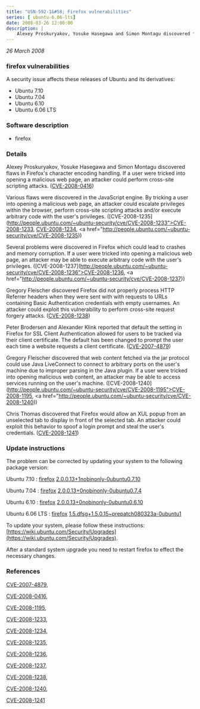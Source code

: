 ```yaml
---
title: "USN-592-1&#58; Firefox vulnerabilities"
series: [ ubuntu-6.06-lts]
date: 2008-03-26 12:00:00
description: |
    Alexey Proskuryakov, Yosuke Hasegawa and Simon Montagu discovered flaws in Firefox&#39;s character encoding handling. If a user were tricked into opening a malicious web page, an attacker could perform cross-site scripting attacks. ([CVE-2008-0416](http://people.ubuntu.com/~ubuntu-security/cve/CVE-2008-0416))
--- 
```

 
 

*26 March 2008*

### firefox vulnerabilities

A security issue affects these releases of Ubuntu and its derivatives:

* Ubuntu 7.10
* Ubuntu 7.04
* Ubuntu 6.10
* Ubuntu 6.06 LTS

### Software description

* firefox 

### Details

Alexey Proskuryakov, Yosuke Hasegawa and Simon Montagu discovered flaws in Firefox&#39;s character encoding handling. If a user were tricked into opening a malicious web page, an attacker could perform cross-site scripting attacks. ([CVE-2008-0416](http://people.ubuntu.com/~ubuntu-security/cve/CVE-2008-0416))

Various flaws were discovered in the JavaScript engine. By tricking a user into opening a malicious web page, an attacker could escalate privileges within the browser, perform cross-site scripting attacks and/or execute arbitrary code with the user&#39;s privileges. ([CVE-2008-1235](http://people.ubuntu.com/~ubuntu-security/cve/CVE-2008-1233">CVE-2008-1233</a>, <a href="http://people.ubuntu.com/~ubuntu-security/cve/CVE-2008-1234">CVE-2008-1234</a>, <a href="http://people.ubuntu.com/~ubuntu-security/cve/CVE-2008-1235))

Several problems were discovered in Firefox which could lead to crashes and memory corruption. If a user were tricked into opening a malicious web page, an attacker may be able to execute arbitrary code with the user&#39;s privileges. ([CVE-2008-1237](http://people.ubuntu.com/~ubuntu-security/cve/CVE-2008-1236">CVE-2008-1236</a>, <a href="http://people.ubuntu.com/~ubuntu-security/cve/CVE-2008-1237))

Gregory Fleischer discovered Firefox did not properly process HTTP Referrer headers when they were sent with with requests to URLs containing Basic Authentication credentials with empty usernames. An attacker could exploit this vulnerability to perform cross-site request forgery attacks. ([CVE-2008-1238](http://people.ubuntu.com/~ubuntu-security/cve/CVE-2008-1238))

Peter Brodersen and Alexander Klink reported that default the setting in Firefox for SSL Client Authentication allowed for users to be tracked via their client certificate. The default has been changed to prompt the user each time a website requests a client certificate. ([CVE-2007-4879](http://people.ubuntu.com/~ubuntu-security/cve/CVE-2007-4879))

Gregory Fleischer discovered that web content fetched via the jar protocol could use Java LiveConnect to connect to arbitrary ports on the user&#39;s machine due to improper parsing in the Java plugin. If a user were tricked into opening malicious web content, an attacker may be able to access services running on the user&#39;s machine. ([CVE-2008-1240](http://people.ubuntu.com/~ubuntu-security/cve/CVE-2008-1195">CVE-2008-1195</a>, <a href="http://people.ubuntu.com/~ubuntu-security/cve/CVE-2008-1240))

Chris Thomas discovered that Firefox would allow an XUL popup from an unselected tab to display in front of the selected tab. An attacker could exploit this behavior to spoof a login prompt and steal the user&#39;s credentials. ([CVE-2008-1241](http://people.ubuntu.com/~ubuntu-security/cve/CVE-2008-1241)) 

### Update instructions

The problem can be corrected by updating your system to the following package version:

Ubuntu 7.10
 : [firefox](https://launchpad.net/ubuntu/+source/firefox) <span> [2.0.0.13+1nobinonly-0ubuntu0.7.10](https://launchpad.net/ubuntu/+source/firefox/2.0.0.13+1nobinonly-0ubuntu0.7.10) </span> 

Ubuntu 7.04
 : [firefox](https://launchpad.net/ubuntu/+source/firefox) <span> [2.0.0.13+0nobinonly-0ubuntu0.7.4](https://launchpad.net/ubuntu/+source/firefox/2.0.0.13+0nobinonly-0ubuntu0.7.4) </span> 

Ubuntu 6.10
 : [firefox](https://launchpad.net/ubuntu/+source/firefox) <span> [2.0.0.13+0nobinonly-0ubuntu0.6.10](https://launchpad.net/ubuntu/+source/firefox/2.0.0.13+0nobinonly-0ubuntu0.6.10) </span> 

Ubuntu 6.06 LTS
 : [firefox](https://launchpad.net/ubuntu/+source/firefox) <span> [1.5.dfsg+1.5.0.15~prepatch080323a-0ubuntu1](https://launchpad.net/ubuntu/+source/firefox/1.5.dfsg+1.5.0.15~prepatch080323a-0ubuntu1) </span> 

To update your system, please follow these instructions: [https://wiki.ubuntu.com/Security/Upgrades](https://wiki.ubuntu.com/Security/Upgrades).

After a standard system upgrade you need to restart firefox to effect the necessary changes. 

### References

 
 [CVE-2007-4879](http://people.ubuntu.com/~ubuntu-security/cve/CVE-2007-4879), 

 [CVE-2008-0416](http://people.ubuntu.com/~ubuntu-security/cve/CVE-2008-0416), 

 [CVE-2008-1195](http://people.ubuntu.com/~ubuntu-security/cve/CVE-2008-1195), 

 [CVE-2008-1233](http://people.ubuntu.com/~ubuntu-security/cve/CVE-2008-1233), 

 [CVE-2008-1234](http://people.ubuntu.com/~ubuntu-security/cve/CVE-2008-1234), 

 [CVE-2008-1235](http://people.ubuntu.com/~ubuntu-security/cve/CVE-2008-1235), 

 [CVE-2008-1236](http://people.ubuntu.com/~ubuntu-security/cve/CVE-2008-1236), 

 [CVE-2008-1237](http://people.ubuntu.com/~ubuntu-security/cve/CVE-2008-1237), 

 [CVE-2008-1238](http://people.ubuntu.com/~ubuntu-security/cve/CVE-2008-1238), 

 [CVE-2008-1240](http://people.ubuntu.com/~ubuntu-security/cve/CVE-2008-1240), 

 [CVE-2008-1241](http://people.ubuntu.com/~ubuntu-security/cve/CVE-2008-1241)
 

